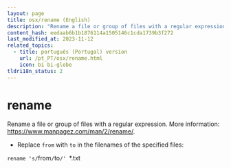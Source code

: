 ```yaml
---
layout: page
title: osx/rename (English)
description: "Rename a file or group of files with a regular expression."
content_hash: eedaab6b1b1876114a1505146c1cda1739b3f272
last_modified_at: 2023-11-12
related_topics:
  - title: português (Portugal) version
    url: /pt_PT/osx/rename.html
    icon: bi bi-globe
tldri18n_status: 2
---
```

# rename

Rename a file or group of files with a regular expression.
More information: <https://www.manpagez.com/man/2/rename/>.

- Replace `from` with `to` in the filenames of the specified files:

`rename 's/`<span class="tldr-var badge badge-pill bg-dark-lm bg-white-dm text-white-lm text-dark-dm font-weight-bold">from</span>`/`<span class="tldr-var badge badge-pill bg-dark-lm bg-white-dm text-white-lm text-dark-dm font-weight-bold">to</span>`/' `<span class="tldr-var badge badge-pill bg-dark-lm bg-white-dm text-white-lm text-dark-dm font-weight-bold">*.txt</span>
